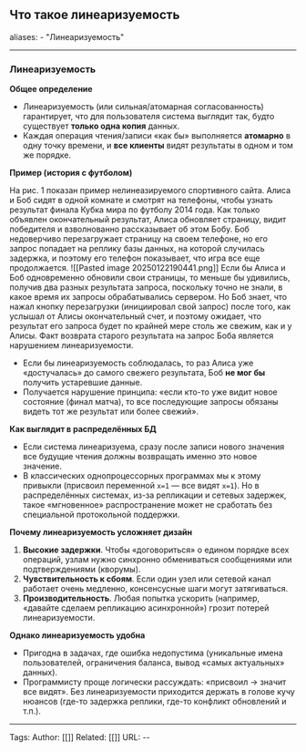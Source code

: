 ## Что такое линеаризуемость
aliases: 
	- "Линеаризуемость"

---

### Линеаризуемость

**Общее определение**

- Линеаризуемость (или сильная/атомарная согласованность) гарантирует, что для пользователя система выглядит так, будто существует **только одна копия** данных.
- Каждая операция чтения/записи «как бы» выполняется **атомарно** в одну точку времени, и **все клиенты** видят результаты в одном и том же порядке.

**Пример (история с футболом)**

На рис. 1 показан пример нелинеазируемого спортивного сайта. Алиса и Боб сидят в одной комнате и смотрят на телефоны, чтобы узнать результат финала Кубка мира по футболу 2014 года. Как только объявлен окончательный результат, Алиса обновляет страницу, видит победителя и взволнованно рассказывает об этом Бобу. Боб недоверчиво перезагружает страницу на своем телефоне, но его запрос попадает на реплику базы данных, на которой случилась задержка, и поэтому его телефон показывает, что игра все еще продолжается.
![[Pasted image 20250122190441.png]]
Если бы Алиса и Боб одновременно обновили свои страницы, то меньше бы удивились, получив два разных результата запроса, поскольку точно не знали, в какое время их запросы обрабатывались сервером. Но Боб знает, что нажал кнопку перезагрузки (инициировал свой запрос) после того, как услышал от Алисы окончательный счет, и поэтому ожидает, что результат его запроса будет по крайней мере столь же свежим, как и у Алисы. Факт возврата старого результата на запрос Боба является нарушением линеаризуемости.

- Если бы линеаризуемость соблюдалась, то раз Алиса уже «достучалась» до самого свежего результата, Боб **не мог бы** получить устаревшие данные.
- Получается нарушение принципа: «если кто-то уже видит новое состояние (финал матча), то все последующие запросы обязаны видеть тот же результат или более свежий».

**Как выглядит в распределённых БД**

- Если система линеаризуема, сразу после записи нового значения все будущие чтения должны возвращать именно это новое значение.
- В классических однопроцессорных программах мы к этому привыкли (присвоил переменной `x=1` — все видят `x=1`). Но в распределённых системах, из-за репликации и сетевых задержек, такое «мгновенное» распространение может не сработать без специальной протокольной поддержки.

**Почему линеаризуемость усложняет дизайн**

1. **Высокие задержки**. Чтобы «договориться» о едином порядке всех операций, узлам нужно синхронно обмениваться сообщениями или подтверждениями (кворумы).
2. **Чувствительность к сбоям**. Если один узел или сетевой канал работает очень медленно, консенсусные шаги могут затягиваться.
3. **Производительность**. Любая попытка ускорить (например, «давайте сделаем репликацию асинхронной») грозит потерей линеаризуемости.

**Однако линеаризуемость удобна**

- Пригодна в задачах, где ошибка недопустима (уникальные имена пользователей, ограничения баланса, вывод «самых актуальных» данных).
- Программисту проще логически рассуждать: «присвоил → значит все видят». Без линеаризуемости приходится держать в голове кучу нюансов (где-то задержка реплики, где-то конфликт обновлений и т.п.).



---
Tags:
Author: [[]]
Related: [[]]
URL: -- 